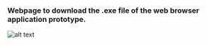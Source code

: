 ###  Webpage to download the .exe file of the web browser application prototype.

![alt text](https://i.ibb.co/L5xVdjH/Screenshot-109.png)
